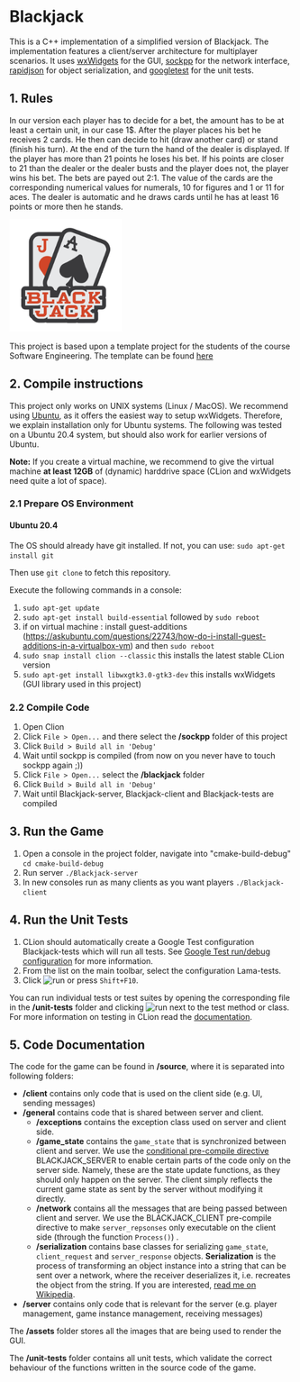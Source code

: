 # Blackjack

This is a C++ implementation of a simplified version of Blackjack. The implementation features a client/server architecture for multiplayer scenarios.
It uses [wxWidgets](https://www.wxwidgets.org/) for the GUI, [sockpp](https://github.com/fpagliughi/sockpp) for the network interface, [rapidjson](https://rapidjson.org/md_doc_tutorial.html) for object serialization, and [googletest](https://github.com/google/googletest) for the unit tests.

## 1. Rules
In our version each player has to decide for a bet, the amount has to be at least a certain unit, in our case 1$. After the player places his bet he receives 2 cards. He then can decide to hit (draw another card) or stand (finish his turn). At the end of the turn the hand of the dealer is displayed. If the player has more than 21 points he loses his bet. If his points are closer to 21 than the dealer or the dealer busts and the player does not, the player wins his bet. The bets are payed out 2:1. The value of the cards are the corresponding numerical values for numerals, 10 for figures and 1 or 11 for aces. The dealer is automatic and he draws cards until he has at least 16 points or more then he stands.

<img src="./assets/final_logo.png" alt="Blackjack-logo" width="200"/>

This project is based upon a template project for the students of the course Software Engineering. The template can be found [here](https://gitlab.ethz.ch/hraymond/cse-lama-example-project)

## 2. Compile instructions
This project only works on UNIX systems (Linux / MacOS). We recommend using [Ubuntu](https://ubuntu.com/#download), as it offers the easiest way to setup wxWidgets. Therefore, we explain installation only for Ubuntu systems. The following was tested on a Ubuntu 20.4 system, but should also work for earlier versions of Ubuntu.

**Note:** If you create a virtual machine, we recommend to give the virtual machine **at least 12GB** of (dynamic) harddrive space (CLion and wxWidgets need quite a lot of space).

### 2.1 Prepare OS Environment

#### Ubuntu 20.4
The OS should already have git installed. If not, you can use: 
`sudo apt-get install git`

Then use  `git clone` to fetch this repository.

Execute the following commands in a console:
1. `sudo apt-get update`
2. `sudo apt-get install build-essential` followed by `sudo reboot`
3. if on virtual machine : install guest-additions (https://askubuntu.com/questions/22743/how-do-i-install-guest-additions-in-a-virtualbox-vm) and then `sudo reboot`
4. `sudo snap install clion --classic` this installs the latest stable CLion version
5. `sudo apt-get install libwxgtk3.0-gtk3-dev` this installs wxWidgets (GUI library used in this project)


### 2.2 Compile Code
1. Open Clion
2. Click `File > Open...` and there select the **/sockpp** folder of this project
3. Click `Build > Build all in 'Debug'`
4. Wait until sockpp is compiled (from now on you never have to touch sockpp again ;))
5. Click `File > Open...` select the **/blackjack** folder
6. Click `Build > Build all in 'Debug'`
7. Wait until Blackjack-server, Blackjack-client and Blackjack-tests are compiled

## 3. Run the Game
1. Open a console in the project folder, navigate into "cmake-build-debug" `cd cmake-build-debug`
2. Run server `./Blackjack-server`
3. In new consoles run as many clients as you want players `./Blackjack-client`

## 4. Run the Unit Tests
1. CLion should automatically create a Google Test configuration Blackjack-tests which will run all tests. See [Google Test run/debug configuration﻿](https://www.jetbrains.com/help/clion/creating-google-test-run-debug-configuration-for-test.html#gtest-config) for more information.
2. From the list on the main toolbar, select the configuration Lama-tests.
3. Click ![run](https://resources.jetbrains.com/help/img/idea/2021.1/artwork.studio.icons.shell.toolbar.run.svg) or press `Shift+F10`.
   
You can run individual tests or test suites by opening the corresponding file in the **/unit-tests** folder and clicking ![run](https://resources.jetbrains.com/help/img/idea/2021.1/artwork.studio.icons.shell.toolbar.run.svg) next to the test method or class. For more information on testing in CLion read the [documentation](https://www.jetbrains.com/help/clion/performing-tests.html).


## 5. Code Documentation
The code for the game can be found in **/source**, where it is separated into following folders:
- **/client** contains only code that is used on the client side (e.g. UI, sending messages)
- **/general** contains code that is shared between server and client.
    - **/exceptions** contains the exception class used on server and client side.
    - **/game_state** contains the `game_state` that is synchronized between client and server. We use the [conditional pre-compile directive](https://www.cplusplus.com/doc/tutorial/preprocessor/) BLACKJACK_SERVER to enable certain parts of the code only on the server side. Namely, these are the state update functions, as they should only happen on the server. The client simply reflects the current game state as sent by the server without modifying it directly. 
    - **/network** contains all the messages that are being passed between client and server. We use the BLACKJACK_CLIENT pre-compile directive to make `server_repsonses` only executable on the client side (through the function `Process()`) .
    - **/serialization** contains base classes for serializing `game_state`, `client_request` and `server_response` objects. **Serialization** is the process of transforming an object instance into a string that can be sent over a network, where the receiver deserializes it, i.e. recreates the object from the string. If you are interested, [read me on Wikipedia](https://en.wikipedia.org/wiki/Serialization).
- **/server** contains only code that is relevant for the server (e.g. player management, game instance management, receiving messages)

The **/assets** folder stores all the images that are being used to render the GUI.

The **/unit-tests** folder contains all unit tests, which validate the correct behaviour of the functions written in the source code of the game. 
